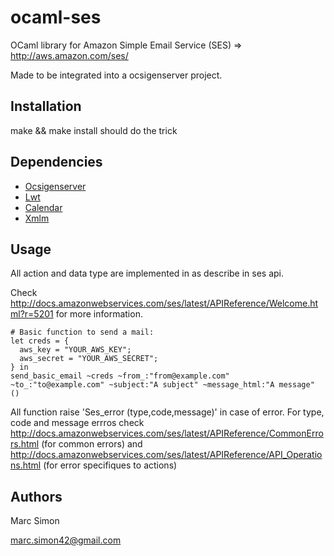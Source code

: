 ocaml-ses
================
OCaml library for Amazon Simple Email Service (SES) => http://aws.amazon.com/ses/

Made to be integrated into a ocsigenserver project.

Installation
----------------
make && make install should do the trick

Dependencies
----------------
-  [Ocsigenserver](http://ocsigen.org/ocsigenserver/)
-  [Lwt](http://ocsigen.org/lwt/)
-  [Calendar](http://calendar.forge.ocamlcore.org/)
-  [Xmlm](http://erratique.ch/software/xmlm)

Usage
-----------------
All action and data type are implemented in as describe in ses api.

Check http://docs.amazonwebservices.com/ses/latest/APIReference/Welcome.html?r=5201 for more information.

    # Basic function to send a mail:
    let creds = {
      aws_key = "YOUR_AWS_KEY";
      aws_secret = "YOUR_AWS_SECRET";
    } in
    send_basic_email ~creds ~from_:"from@example.com" ~to_:"to@example.com" ~subject:"A subject" ~message_html:"A message" ()

All function raise 'Ses_error (type,code,message)' in case of error.
For type, code and message errros check http://docs.amazonwebservices.com/ses/latest/APIReference/CommonErrors.html (for common errors)
and http://docs.amazonwebservices.com/ses/latest/APIReference/API_Operations.html (for error specifiques to actions)

Authors
-----------------
Marc Simon

marc.simon42@gmail.com